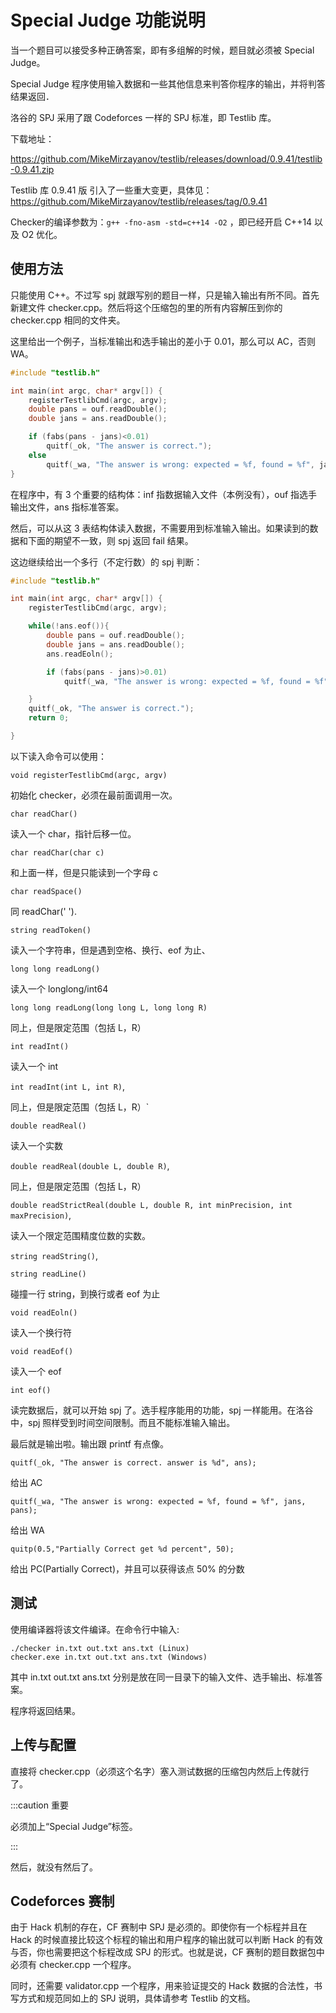 # Special Judge 功能说明

当一个题目可以接受多种正确答案，即有多组解的时候，题目就必须被 Special Judge。

Special Judge 程序使用输入数据和一些其他信息来判答你程序的输出，并将判答结果返回．

洛谷的 SPJ 采用了跟 Codeforces 一样的 SPJ 标准，即 Testlib 库。

下载地址：

<https://github.com/MikeMirzayanov/testlib/releases/download/0.9.41/testlib-0.9.41.zip>

Testlib 库 0.9.41 版 引入了一些重大变更，具体见：<https://github.com/MikeMirzayanov/testlib/releases/tag/0.9.41>

Checker的编译参数为：`g++ -fno-asm -std=c++14 -O2` ，即已经开启 C++14 以及 O2 优化。

## 使用方法

只能使用 C++。不过写 spj 就跟写别的题目一样，只是输入输出有所不同。首先新建文件 checker.cpp。然后将这个压缩包的里的所有内容解压到你的 checker.cpp 相同的文件夹。

这里给出一个例子，当标准输出和选手输出的差小于 0.01，那么可以 AC，否则 WA。

```cpp
#include "testlib.h"

int main(int argc, char* argv[]) {
    registerTestlibCmd(argc, argv);
    double pans = ouf.readDouble();
    double jans = ans.readDouble();

    if (fabs(pans - jans)<0.01)
        quitf(_ok, "The answer is correct.");
    else
        quitf(_wa, "The answer is wrong: expected = %f, found = %f", jans, pans);
}

```

在程序中，有 3 个重要的结构体：inf 指数据输入文件（本例没有），ouf 指选手输出文件，ans 指标准答案。

然后，可以从这 3 表结构体读入数据，不需要用到标准输入输出。如果读到的数据和下面的期望不一致，则 spj 返回 fail 结果。

这边继续给出一个多行（不定行数）的 spj 判断：

```cpp
#include "testlib.h"

int main(int argc, char* argv[]) {
    registerTestlibCmd(argc, argv);

    while(!ans.eof()){
        double pans = ouf.readDouble();
        double jans = ans.readDouble();
        ans.readEoln();

        if (fabs(pans - jans)>0.01)
            quitf(_wa, "The answer is wrong: expected = %f, found = %f", jans, pans);

    }
    quitf(_ok, "The answer is correct.");
    return 0;

}
```

以下读入命令可以使用：

`void registerTestlibCmd(argc, argv)`

初始化 checker，必须在最前面调用一次。

`char readChar()`

读入一个 char，指针后移一位。

`char readChar(char c)`

和上面一样，但是只能读到一个字母 c

`char readSpace()`

同 readChar(' ').

`string readToken()`

读入一个字符串，但是遇到空格、换行、eof 为止、

`long long readLong()`

读入一个 longlong/int64

`long long readLong(long long L, long long R)`

同上，但是限定范围（包括 L，R）

`int readInt()`

读入一个 int

`int readInt(int L, int R)`,

同上，但是限定范围（包括 L，R）`

`double readReal()`

读入一个实数

`double readReal(double L, double R)`,

同上，但是限定范围（包括 L，R）

`double readStrictReal(double L, double R, int minPrecision, int maxPrecision)`,

读入一个限定范围精度位数的实数。

`string readString()`,

`string readLine()`

碰撞一行 string，到换行或者 eof 为止

`void readEoln()`

读入一个换行符

`void readEof()`

读入一个 eof

`int eof()`

读完数据后，就可以开始 spj 了。选手程序能用的功能，spj 一样能用。在洛谷中，spj 照样受到时间空间限制。而且不能标准输入输出。

最后就是输出啦。输出跟 printf 有点像。

`quitf(_ok, "The answer is correct. answer is %d", ans);`

给出 AC

`quitf(_wa, "The answer is wrong: expected = %f, found = %f", jans, pans);`

给出 WA

`quitp(0.5,"Partially Correct get %d percent", 50);`

给出 PC(Partially Correct)，并且可以获得该点 50% 的分数

## 测试

使用编译器将该文件编译。在命令行中输入:

```
./checker in.txt out.txt ans.txt (Linux)
checker.exe in.txt out.txt ans.txt (Windows)
```

其中 in.txt out.txt ans.txt 分别是放在同一目录下的输入文件、选手输出、标准答案。

程序将返回结果。

## 上传与配置

直接将 checker.cpp（必须这个名字）塞入测试数据的压缩包内然后上传就行了。

:::caution 重要

必须加上“Special Judge”标签。

:::

然后，就没有然后了。

## Codeforces 赛制

由于 Hack 机制的存在，CF 赛制中 SPJ 是必须的。即使你有一个标程并且在 Hack 的时候直接比较这个标程的输出和用户程序的输出就可以判断 Hack 的有效与否，你也需要把这个标程改成 SPJ 的形式。也就是说，CF 赛制的题目数据包中必须有 checker.cpp 一个程序。

同时，还需要 validator.cpp 一个程序，用来验证提交的 Hack 数据的合法性，书写方式和规范同如上的 SPJ 说明，具体请参考 Testlib 的文档。
